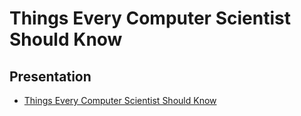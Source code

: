 # Things Every Computer Scientist Should Know

## Presentation
+ [Things Every Computer Scientist Should Know](https://drive.google.com/open?id=1pWMaZXnRAf8dxT0AcsogOjHZeKXbSmDjdR2CZtClsN0)
